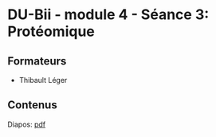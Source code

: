# DU-Bii - module 4 - Séance 3: Protéomique

## Formateurs

- Thibault Léger

## Contenus

Diapos: [pdf](proteomics_Thibault-Leger_2019-02-04.pdf)


